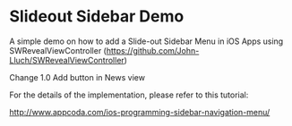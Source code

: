 Slideout Sidebar Demo
=====================

A simple demo on how to add a Slide-out Sidebar Menu in iOS Apps using SWRevealViewController (https://github.com/John-Lluch/SWRevealViewController)

Change 1.0
Add button in News view

For the details of the implementation, please refer to this tutorial:

http://www.appcoda.com/ios-programming-sidebar-navigation-menu/
